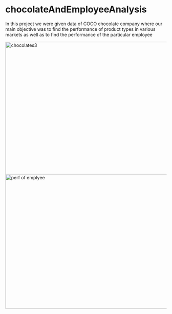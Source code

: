 # chocolateAndEmployeeAnalysis
In this project we were given data of COCO chocolate company where our main objective was to find the performance of product types in various markets as well as to find the performance of the particular employee

<img width="729" height="412" alt="chocolates3" src="https://github.com/user-attachments/assets/37b174df-9dd5-4e3c-9c7b-4d63422abbb6" />



<img width="739" height="419" alt="perf of emplyee" src="https://github.com/user-attachments/assets/0b427b4e-bccb-402c-830f-e987297e4bfc" />
